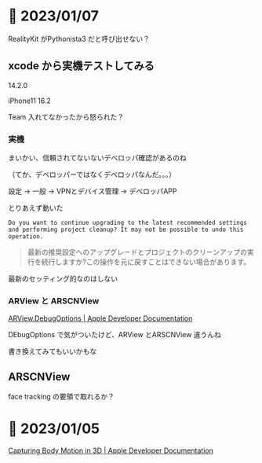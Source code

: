 # 📝 2023/01/07

RealityKit がPythonista3 だと呼び出せない？

## xcode から実機テストしてみる

14.2.0

iPhone11 16.2

Team 入れてなかったから怒られた？

### 実機

まいかい、信頼されてないないデベロッパ確認があるのね

（てか、デベロッパーではなくデベロッパなんだ。。。）

設定 → 一般 → VPNとデバイス管理 → デベロッパAPP

とりあえず動いた

``` dialog
Do you want to continue upgrading to the latest recommended settings and performing project cleanup? It may not be possible to undo this operation.
```

> 最新の推奨設定へのアップグレードとプロジェクトのクリーンアップの実行を続行しますか?この操作を元に戻すことはできない場合があります。

最新のセッティング的なのはしない

### ARView と ARSCNView

[ARView.DebugOptions | Apple Developer Documentation](https://developer.apple.com/documentation/realitykit/arview/debugoptions-swift.struct)

DEbugOptions で気がついたけど、ARView とARSCNView 違うんね

書き換えてみてもいいかもな

## ARSCNView

face tracking の要領で取れるか？

# 📝 2023/01/05

[Capturing Body Motion in 3D | Apple Developer Documentation](https://developer.apple.com/documentation/arkit/content_anchors/capturing_body_motion_in_3d?language=objc)
